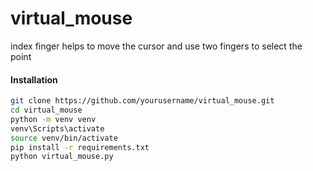 # virtual_mouse
index finger helps to move the cursor and use two fingers to select the point

#### Installation
````bash
git clone https://github.com/yourusername/virtual_mouse.git
cd virtual_mouse
python -m venv venv
venv\Scripts\activate
source venv/bin/activate
pip install -r requirements.txt
python virtual_mouse.py
````

